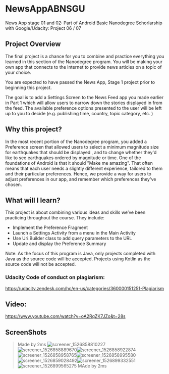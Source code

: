 # NewsAppABNSGU
News App stage 01 and 02: Part of Android Basic Nanodegree Schorlarship with Google/Udacity: Project 06 / 07

## Project Overview
The final project is a chance for you to combine and practice everything you learned in this section of the Nanodegree program. You will be making your own app that connects to the Internet to provide news articles on a topic of your choice.

You are expected to have passed the News App, Stage 1 project prior to beginning this project.

The goal is to add a Settings Screen to the News Feed app you made earlier in Part 1 which will allow users to narrow down the stories displayed in from the feed. The available preference options presented to the user will be left up to you to decide (e.g. publishing time, country, topic category, etc. )

## Why this project?
In the most recent portion of the Nanodegree program, you added a Preference screen that allowed users to select a minimum magnitude size for earthquakes that should be displayed , and to change whether they'd like to see earthquakes ordered by magnitude or time. One of the foundations of Android is that it should "Make me amazing". That often means that each user needs a slightly different experience, tailored to them and their particular preferences. Hence, we provide a way for users to adjust preferences in our app, and remember which preferences they've chosen.

## What will I learn?
This project is about combining various ideas and skills we’ve been practicing throughout the course. They include:

* Implement the Preference Fragment
* Launch a Settings Activity from a menu in the Main Activity
* Use Uri.Builder class to add query parameters to the URL
* Update and display the Preference Summary

Note: As the focus of this program is Java, only projects completed with Java as the source code will be accepted. Projects using Kotlin as the source code will not be accepted.

### Udacity Code of conduct on plagiarism:
https://udacity.zendesk.com/hc/en-us/categories/360000151251-Plagiarism

## Video:
https://www.youtube.com/watch?v=oA2RqZK7JZo&t=28s

## ScreenShots
> Made by 2ms
![screener_1526858810227](https://user-images.githubusercontent.com/31923567/40304949-70e5e546-5cf0-11e8-830e-624f13edf50e.png)![screener_1526858889670](https://user-images.githubusercontent.com/31923567/40304953-72c19ac2-5cf0-11e8-8500-5ddf70f53eb3.png)![screener_1526858922874](https://user-images.githubusercontent.com/31923567/40304954-75751f8c-5cf0-11e8-814e-8283ba961b50.png)![screener_1526858958765](https://user-images.githubusercontent.com/31923567/40304959-782a9f2c-5cf0-11e8-8a47-e5c12976fc5d.png)![screener_1526858995580](https://user-images.githubusercontent.com/31923567/40304963-7b0cbdba-5cf0-11e8-9fcc-f2c535c5090c.png)![screener_1526859028492](https://user-images.githubusercontent.com/31923567/40304965-7c8f1084-5cf0-11e8-9235-370d9f1084b3.png)![screener_1526899332551](https://user-images.githubusercontent.com/31923567/40304967-7e2d8a60-5cf0-11e8-9aef-29b268ad727e.png)![screener_1526899565275](https://user-images.githubusercontent.com/31923567/40304968-7f6f5688-5cf0-11e8-85ce-3da9eae444b4.png)
> MAde by 2ms
